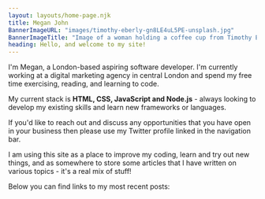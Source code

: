 ```yaml
---
layout: layouts/home-page.njk
title: Megan John
BannerImageURL: "images/timothy-eberly-gn8LE4uL5PE-unsplash.jpg"
BannerImageTitle: "Image of a woman holding a coffee cup from Timothy Eberly on Unsplash."
heading: Hello, and welcome to my site!
---
```

I'm Megan, a London-based aspiring software developer. I'm currently working at a digital marketing agency in central London and spend my free time exercising, reading, and learning to code.

My current stack is **HTML, CSS, JavaScript and Node.js** - always looking to develop my existing skills and learn new frameworks or languages.

If you'd like to reach out and discuss any opportunities that you have open in your business then please use my Twitter profile linked in the navigation bar.

I am using this site as a place to improve my coding, learn and try out new things, and as somewhere to store some articles that I have written on various topics - it's a real mix of stuff!

Below you can find links to my most recent posts: